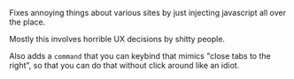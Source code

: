 Fixes annoying things about various sites by just injecting javascript all
over the place.

Mostly this involves horrible UX decisions by shitty people.

Also adds a `command` that you can keybind that mimics "close tabs to the
right", so that you can do that without click around like an idiot.
